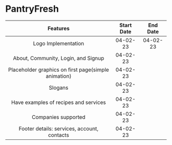 # PantryFresh
| Features | Start Date   | End Date    |
| :---:   | :---: | :---: |
| Logo Implementation | 04-02-23   | 04-02-23  |
| About, Community, Login, and Signup | 04-02-23   |   |
| Placeholder graphics on first page(simple animation) | 04-02-23   |   |
| Slogans | 04-02-23   | |
| Have examples of recipes and services | 04-02-23   |  |
| Companies supported | 04-02-23   |  |
| Footer details: services, account, contacts | 04-02-23   |  |



